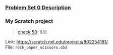 ### [Problem Set 0 Description](https://cs50.harvard.edu/x/2023/psets/0/)

### My Scratch project  
> [check 50](https://submit.cs50.io/check50/580918194ca4aca1afc5af4b0002df6a7a8b1c08): 8/8  

Link: https://scratch.mit.edu/projects/802254181/  
File: `rock_paper_scissors.sb3`
